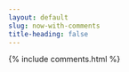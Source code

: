 ```yaml
---
layout: default
slug: now-with-comments
title-heading: false
---
```

<link rel="stylesheet" href="assets/main.css"  type="text/css"/>

  {% include comments.html %}
